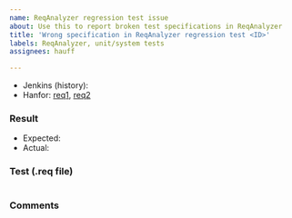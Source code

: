 ```yaml
---
name: ReqAnalyzer regression test issue
about: Use this to report broken test specifications in ReqAnalyzer
title: 'Wrong specification in ReqAnalyzer regression test <ID>'
labels: ReqAnalyzer, unit/system tests
assignees: hauff

---
```


- Jenkins (history): 
- Hanfor:
  [req1](https://ultimate-pa.github.io/hanfor/references/patterns.html),
  [req2](https://ultimate-pa.github.io/hanfor/references/patterns.html)

### Result
- Expected: 
- Actual: 

### Test (.req file)
```
```

### Comments
